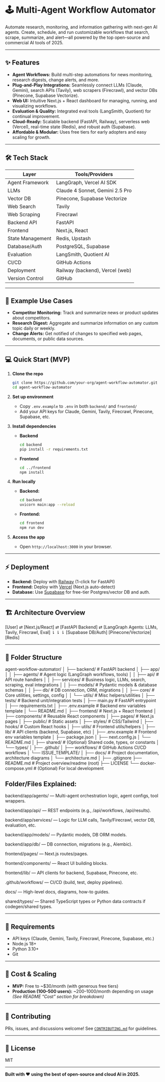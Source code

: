 # 🕹️ Multi-Agent Workflow Automator

Automate research, monitoring, and information gathering with next-gen AI agents. Create, schedule, and run customizable workflows that search, scrape, summarize, and alert—all powered by the top open-source and commercial AI tools of 2025.

---

## ✨ Features

- **Agent Workflows:** Build multi-step automations for news monitoring, research digests, change alerts, and more.
- **Plug-and-Play Integrations:** Seamlessly connect LLMs (Claude, Gemini), search APIs (Tavily), web scrapers (Firecrawl), and vector DBs (Pinecone, Supabase Vectorize).
- **Web UI:** Intuitive Next.js + React dashboard for managing, running, and visualizing workflows.
- **Evaluation & Quality:** Integrated eval tools (LangSmith, Quotient) for continual improvement.
- **Cloud-Ready:** Scalable backend (FastAPI, Railway), serverless web (Vercel), real-time state (Redis), and robust auth (Supabase).
- **Affordable & Modular:** Uses free tiers for early adopters and easy scaling for growth.

---

## 🛠️ Tech Stack

| Layer              | Tools/Providers               |
|--------------------|------------------------------|
| Agent Framework    | LangGraph, Vercel AI SDK     |
| LLMs               | Claude 4 Sonnet, Gemini 2.5 Pro |
| Vector DB          | Pinecone, Supabase Vectorize |
| Web Search         | Tavily                       |
| Web Scraping       | Firecrawl                    |
| Backend API        | FastAPI                      |
| Frontend           | Next.js, React               |
| State Management   | Redis, Upstash               |
| Database/Auth      | PostgreSQL, Supabase         |
| Evaluation         | LangSmith, Quotient AI       |
| CI/CD              | GitHub Actions               |
| Deployment         | Railway (backend), Vercel (web) |
| Version Control    | GitHub                       |

---

## 🚦 Example Use Cases

- **Competitor Monitoring:** Track and summarize news or product updates about competitors.
- **Research Digest:** Aggregate and summarize information on any custom topic daily or weekly.
- **Change Alerts:** Get notified of changes to specified web pages, documents, or public data sources.

---

## 💻 Quick Start (MVP)

1. **Clone the repo**
    ```bash
    git clone https://github.com/your-org/agent-workflow-automator.git
    cd agent-workflow-automator
    ```

2. **Set up environment**
    - Copy `.env.example` to `.env` in both `backend/` and `frontend/`
    - Add your API keys for Claude, Gemini, Tavily, Firecrawl, Pinecone, Supabase, etc.

3. **Install dependencies**
    - **Backend**  
      ```bash
      cd backend
      pip install -r requirements.txt
      ```
    - **Frontend**  
      ```bash
      cd ../frontend
      npm install
      ```

4. **Run locally**
    - **Backend:**  
      ```bash
      cd backend
      uvicorn main:app --reload
      ```
    - **Frontend:**  
      ```bash
      cd frontend
      npm run dev
      ```

5. **Access the app**
    - Open `http://localhost:3000` in your browser.

---

## ⚡ Deployment

- **Backend:** Deploy with [Railway](https://railway.app/) (1-click for FastAPI)
- **Frontend:** Deploy with [Vercel](https://vercel.com/) (Next.js auto-detect)
- **Database:** Use [Supabase](https://supabase.com/) for free-tier Postgres/vector DB and auth.

---

## 🏗️ Architecture Overview

[User] ⇄ [Next.js/React] ⇄ [FastAPI Backend] ⇄ [LangGraph Agents: LLMs, Tavily, Firecrawl, Eval]
⇂ ⇂ ⇂
[Supabase DB/Auth] [Pinecone/Vectorize] [Redis]

---

## 🧩 Folder Structure
agent-workflow-automator/
│
├── backend/                            # FastAPI backend
│   ├── app/
│   │   ├── agents/                     # Agent logic (LangGraph workflows, tools)
│   │   ├── api/                        # API route handlers
│   │   ├── services/                   # Business logic, LLMs, search, scraping, eval integrations
│   │   ├── models/                     # Pydantic models & database schemas
│   │   ├── db/                         # DB connection, ORM, migrations
│   │   ├── core/                       # Core utilities, settings, config
│   │   └── utils/                      # Misc helpers/utilities
│   ├── tests/                          # Backend unit/integration tests
│   ├── main.py                         # FastAPI entrypoint
│   ├── requirements.txt
│   ├── .env.example                    # Backend env variables template
│   └── README.md
│
├── frontend/                           # Next.js + React frontend
│   ├── components/                     # Reusable React components
│   ├── pages/                          # Next.js pages
│   ├── public/                         # Static assets
│   ├── styles/                         # CSS/Tailwind
│   ├── hooks/                          # Custom React hooks
│   ├── utils/                          # Frontend utils/helpers
│   ├── lib/                            # API clients (backend, Supabase, etc)
│   ├── .env.example                    # Frontend env variables template
│   ├── package.json
│   ├── next.config.js
│   └── README.md
│
├── shared/                             # (Optional) Shared code, types, or constants
│   └── types/
│
├── .github/
│   ├── workflows/                      # GitHub Actions CI/CD workflows
│   └── ISSUE_TEMPLATE/
│
├── docs/                               # Project documentation, architecture diagrams
│   └── architecture.md
│
├── .gitignore
├── README.md                           # Project overview/readme (root)
├── LICENSE
└── docker-compose.yml                  # (Optional) For local development

## Folder/Files Explained:
backend/app/agents/ — Multi-agent orchestration logic, agent configs, tool wrappers.

backend/app/api/ — REST endpoints (e.g., /api/workflows, /api/results).

backend/app/services/ — Logic for LLM calls, Tavily/Firecrawl, vector DB, evaluation, etc.

backend/app/models/ — Pydantic models, DB ORM models.

backend/app/db/ — DB connection, migrations (e.g., Alembic).

frontend/pages/ — Next.js routes/pages.

frontend/components/ — React UI building blocks.

frontend/lib/ — API clients for backend, Supabase, Pinecone, etc.

.github/workflows/ — CI/CD (build, test, deploy pipelines).

docs/ — High-level docs, diagrams, how-to guides.

shared/types/ — Shared TypeScript types or Python data contracts if codegen/shared types.


---

## 🔑 Requirements

- API keys (Claude, Gemini, Tavily, Firecrawl, Pinecone, Supabase, etc.)
- Node.js 18+
- Python 3.10+
- Git

---

## 💸 Cost & Scaling

- **MVP:** Free to ~$30/month (with generous free tiers)
- **Production (100–500 users):** ~$200–$1000/month depending on usage  
  *(See README “Cost” section for breakdown)*

---

## 🤝 Contributing

PRs, issues, and discussions welcome! See [`CONTRIBUTING.md`](CONTRIBUTING.md) for guidelines.

---

## 📜 License

MIT

---

**Built with ❤️ using the best of open-source and cloud AI in 2025.**

